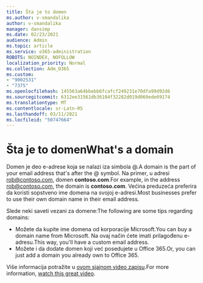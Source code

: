 ```yaml
---
title: Šta je to domen
ms.author: v-smandalika
author: v-smandalika
manager: dansimp
ms.date: 02/23/2021
audience: Admin
ms.topic: article
ms.service: o365-administration
ROBOTS: NOINDEX, NOFOLLOW
localization_priority: Normal
ms.collection: Adm_O365
ms.custom:
- "9002531"
- "7375"
ms.openlocfilehash: 145563a64bbebb6fcafcf249231e70dfa99d92d6
ms.sourcegitcommit: 6312ee31561db36104f32282d019d069ede69174
ms.translationtype: MT
ms.contentlocale: sr-Latn-RS
ms.lasthandoff: 03/11/2021
ms.locfileid: "50747664"
---
```

# <a name="whats-a-domain"></a><span data-ttu-id="4825f-102">Šta je to domen</span><span class="sxs-lookup"><span data-stu-id="4825f-102">What's a domain</span></span>

<span data-ttu-id="4825f-103">Domen je deo e-adrese koja se nalazi iza simbola @.</span><span class="sxs-lookup"><span data-stu-id="4825f-103">A domain is the part of your email address that's after the @ symbol.</span></span> <span data-ttu-id="4825f-104">Na primer, u adresi rob@contoso.com, domen **contoso.com**.</span><span class="sxs-lookup"><span data-stu-id="4825f-104">For example, in the address rob@contoso.com, the domain is **contoso.com**.</span></span> <span data-ttu-id="4825f-105">Većina preduzeća preferira da koristi sopstveno ime domena na svojoj e-adresi.</span><span class="sxs-lookup"><span data-stu-id="4825f-105">Most businesses prefer to use their own domain name in their email address.</span></span>

<span data-ttu-id="4825f-106">Slede neki saveti vezani za domene:</span><span class="sxs-lookup"><span data-stu-id="4825f-106">The following are some tips regarding domains:</span></span>

- <span data-ttu-id="4825f-107">Možete da kupite ime domena od korporacije Microsoft.</span><span class="sxs-lookup"><span data-stu-id="4825f-107">You can buy a domain name from Microsoft.</span></span> <span data-ttu-id="4825f-108">Na ovaj način ćete imati prilagođenu e-adresu.</span><span class="sxs-lookup"><span data-stu-id="4825f-108">This way, you'll have a custom email address.</span></span>
- <span data-ttu-id="4825f-109">Možete i da dodate domen koji već posedujete u Office 365.</span><span class="sxs-lookup"><span data-stu-id="4825f-109">Or, you can just add a domain you already own to Office 365.</span></span>

<span data-ttu-id="4825f-110">Više informacija potražite u [ovom sjajnom video zapisu](https://www.youtube.com/watch).</span><span class="sxs-lookup"><span data-stu-id="4825f-110">For more information, [watch this great video](https://www.youtube.com/watch).</span></span>